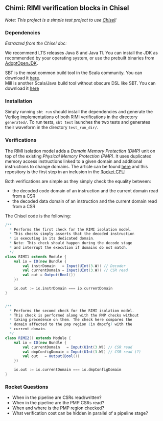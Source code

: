 ## Chimi: RIMI verification blocks in Chisel

*Note: This project is a simple test project to use [Chisel](https://github.com/chipsalliance/chisel)!*

### Dependencies

*Extracted from the Chisel doc:*

We recommend LTS releases Java 8 and Java 11. You can install the JDK as recommended by your operating system, or use the prebuilt binaries from [AdoptOpenJDK](https://adoptopenjdk.net/).

SBT is the most common build tool in the Scala community. You can download it [here](https://www.scala-sbt.org/download.html).  
Mill is another Scala/Java build tool without obscure DSL like SBT. You can download it [here](https://github.com/com-lihaoyi/mill/releases)

### Installation

Simply running `sbt run` should install the dependencies and generate the Verilog implementations of both RIMI verifications in the directory `generated/`. To run tests, `sbt test` launches the two tests and generates their waveform in the directory `test_run_dir/`.

### Verifications

The RIMI isolation model adds a *Domain Memory Protection (DMP)* unit on top of the existing *Physical Memory Protection (PMP)*. It uses duplicated memory access instructions linked to a given domain and additional instructions to change domains. The article can be found [here](https://ieeexplore.ieee.org/document/9256494) and this repository is the first step in an inclusion in the [Rocket CPU](https://github.com/chipsalliance/rocket-chip)

Both verifications are simple as they simply check the equality between:
- the decoded code domain of an instruction and the current domain read from a CSR
- the decoded data domain of an instruction and the current domain read from a CSR

The Chisel code is the following:

```scala
/**
  * Performs the first check for the RIMI isolation model.
  * This checks simply asserts that the decoded instruction
  * is executing in its dedicated domain.
  * Note: This check should happen during the decode stage
  * and interrupt the execution if domains do not match.
  */
class RIMI1 extends Module {
    val io = IO(new Bundle {
        val instrDomain   = Input(UInt(3.W)) // Decoder 
        val currentDomain = Input(UInt(3.W)) // CSR read
        val out = Output(Bool())
    })

    io.out := io.instrDomain === io.currentDomain
}


/**
  * Performs the second check for the RIMI isolation model.
  * This check is performed along with the PMP checks without
  * taking precedence on them. The check here compares the
  * domain affected to the pmp region (in dmpcfg) with the 
  * current domain.
  */
class RIMI2() extends Module {
    val io = IO(new Bundle {
        val currentDomain   = Input(UInt(3.W)) // CSR read
        val dmpConfigDomain = Input(UInt(3.W)) // CSR read (?)
        val out   = Output(Bool())
    })

    io.out := io.currentDomain === io.dmpConfigDomain
}
```

### Rocket Questions

- When in the pipeline are CSRs read/written?
- When in the pipeline are the PMP CSRs read?
- When and where is the PMP region checked?
- What verification cost can be hidden in parallel of a pipeline stage?